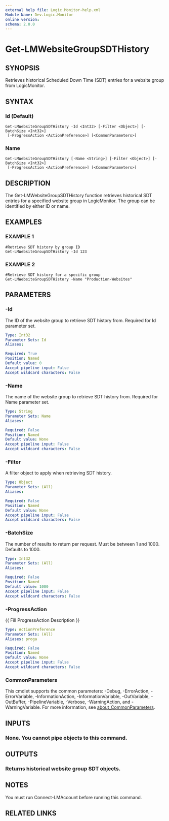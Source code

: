 ```yaml
---
external help file: Logic.Monitor-help.xml
Module Name: Dev.Logic.Monitor
online version:
schema: 2.0.0
---
```


# Get-LMWebsiteGroupSDTHistory

## SYNOPSIS
Retrieves historical Scheduled Down Time (SDT) entries for a website group from LogicMonitor.

## SYNTAX

### Id (Default)
```
Get-LMWebsiteGroupSDTHistory -Id <Int32> [-Filter <Object>] [-BatchSize <Int32>]
 [-ProgressAction <ActionPreference>] [<CommonParameters>]
```

### Name
```
Get-LMWebsiteGroupSDTHistory [-Name <String>] [-Filter <Object>] [-BatchSize <Int32>]
 [-ProgressAction <ActionPreference>] [<CommonParameters>]
```

## DESCRIPTION
The Get-LMWebsiteGroupSDTHistory function retrieves historical SDT entries for a specified website group in LogicMonitor.
The group can be identified by either ID or name.

## EXAMPLES

### EXAMPLE 1
```
#Retrieve SDT history by group ID
Get-LMWebsiteGroupSDTHistory -Id 123
```

### EXAMPLE 2
```
#Retrieve SDT history for a specific group
Get-LMWebsiteGroupSDTHistory -Name "Production-Websites"
```

## PARAMETERS

### -Id
The ID of the website group to retrieve SDT history from.
Required for Id parameter set.

```yaml
Type: Int32
Parameter Sets: Id
Aliases:

Required: True
Position: Named
Default value: 0
Accept pipeline input: False
Accept wildcard characters: False
```

### -Name
The name of the website group to retrieve SDT history from.
Required for Name parameter set.

```yaml
Type: String
Parameter Sets: Name
Aliases:

Required: False
Position: Named
Default value: None
Accept pipeline input: False
Accept wildcard characters: False
```

### -Filter
A filter object to apply when retrieving SDT history.

```yaml
Type: Object
Parameter Sets: (All)
Aliases:

Required: False
Position: Named
Default value: None
Accept pipeline input: False
Accept wildcard characters: False
```

### -BatchSize
The number of results to return per request.
Must be between 1 and 1000.
Defaults to 1000.

```yaml
Type: Int32
Parameter Sets: (All)
Aliases:

Required: False
Position: Named
Default value: 1000
Accept pipeline input: False
Accept wildcard characters: False
```

### -ProgressAction
{{ Fill ProgressAction Description }}

```yaml
Type: ActionPreference
Parameter Sets: (All)
Aliases: proga

Required: False
Position: Named
Default value: None
Accept pipeline input: False
Accept wildcard characters: False
```

### CommonParameters
This cmdlet supports the common parameters: -Debug, -ErrorAction, -ErrorVariable, -InformationAction, -InformationVariable, -OutVariable, -OutBuffer, -PipelineVariable, -Verbose, -WarningAction, and -WarningVariable. For more information, see [about_CommonParameters](http://go.microsoft.com/fwlink/?LinkID=113216).

## INPUTS

### None. You cannot pipe objects to this command.
## OUTPUTS

### Returns historical website group SDT objects.
## NOTES
You must run Connect-LMAccount before running this command.

## RELATED LINKS
